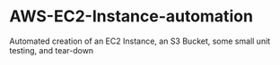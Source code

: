 # AWS-EC2-Instance-automation
Automated creation of an EC2 Instance, an S3 Bucket, some small unit testing, and tear-down
